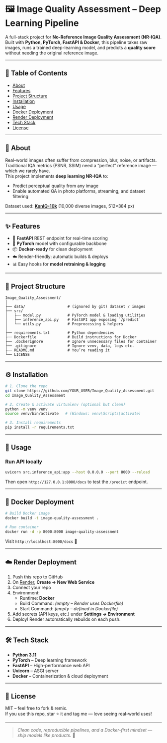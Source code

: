 # 🖼️ Image Quality Assessment – Deep Learning Pipeline

A full-stack project for **No-Reference Image Quality Assessment (NR-IQA)**.  
Built with **Python, PyTorch, FastAPI & Docker**, this pipeline takes raw images, runs a trained deep-learning model, and predicts a **quality score** without needing the original reference image.

---

## 📜 Table of Contents
- [About](#-about)
- [Features](#-features)
- [Project Structure](#-project-structure)
- [Installation](#-installation)
- [Usage](#-usage)
- [Docker Deployment](#-docker-deployment)
- [Render Deployment](#-render-deployment)
- [Tech Stack](#-tech-stack)
- [License](#-license)

---

## 🔎 About
Real-world images often suffer from compression, blur, noise, or artifacts.  
Traditional IQA metrics (PSNR, SSIM) need a “perfect” reference image — which we rarely have.  
This project implements **deep learning NR-IQA** to:
- Predict perceptual quality from any image
- Enable automated QA in photo platforms, streaming, and dataset filtering

Dataset used: **[KonIQ-10k](http://database.mmsp-kn.de/koniq-10k-database.html)** (10,000 diverse images, 512×384 px)

---

## ✨ Features
- 🚀 **FastAPI** REST endpoint for real-time scoring
- 🧠 **PyTorch** model with configurable backbone
- 📦 **Docker-ready** for clean deployment
- ☁️ Render-friendly: automatic builds & deploys
- 📊 Easy hooks for **model retraining & logging**

---

## 📂 Project Structure

```plaintext
Image_Quality_Assessment/
│
├── data/                   # (ignored by git) dataset / images
├── src/
│   ├── model.py            # PyTorch model & loading utilities
│   ├── inference_api.py    # FastAPI app exposing `/predict`
│   └── utils.py            # Preprocessing & helpers
│
├── requirements.txt        # Python dependencies
├── Dockerfile              # Build instructions for Docker
├── .dockerignore           # Ignore unnecessary files for container
├── .gitignore              # Ignore venv, data, logs etc.
├── README.md               # You’re reading it
└── LICENSE
```

---

## ⚙️ Installation

```bash
# 1. Clone the repo
git clone https://github.com/YOUR_USER/Image_Quality_Assessment.git
cd Image_Quality_Assessment

# 2. Create & activate virtualenv (optional but clean)
python -m venv venv
source venv/bin/activate   # (Windows: venv\Scripts\activate)

# 3. Install requirements
pip install -r requirements.txt
```

---

## 🚀 Usage

### Run API locally
```bash
uvicorn src.inference_api:app --host 0.0.0.0 --port 8000 --reload
```

Then open `http://127.0.0.1:8000/docs` to test the `/predict` endpoint.

---

## 🐳 Docker Deployment

```bash
# Build Docker image
docker build -t image-quality-assessment .

# Run container
docker run -d -p 8000:8000 image-quality-assessment
```

Visit `http://localhost:8000/docs` 🎯

---

## ☁️ Render Deployment

1. Push this repo to GitHub
2. On [Render](https://render.com/), **Create → New Web Service**
3. Connect your repo  
4. Environment:
   - Runtime: **Docker**
   - Build Command: *(empty – Render uses Dockerfile)*
   - Start Command: *(empty – defined in Dockerfile)*
5. Add secrets (API keys, etc.) under **Settings → Environment**
6. Deploy! Render automatically rebuilds on each push.

---

## 🛠 Tech Stack
- **Python 3.11**
- **PyTorch** – Deep learning framework
- **FastAPI** – High-performance web API
- **Uvicorn** – ASGI server
- **Docker** – Containerization & cloud deployment

---

## 📜 License
MIT – feel free to fork & remix.  
If you use this repo, star ⭐ it and tag me — love seeing real-world uses!

---

> _Clean code, reproducible pipelines, and a Docker-first mindset — ship models like products._ 🚀
